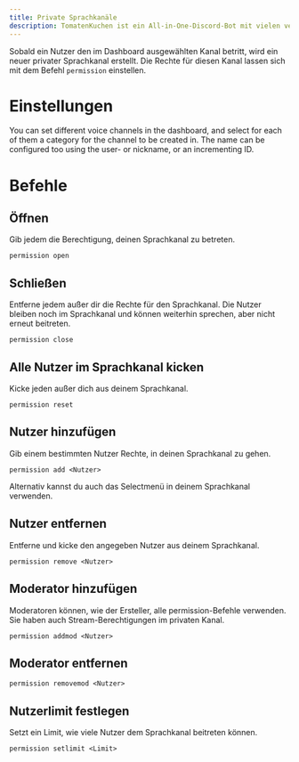 ```yaml
---
title: Private Sprachkanäle
description: TomatenKuchen ist ein All-in-One-Discord-Bot mit vielen verschiedenen Funktionen. Informationen über die Verwendung und die Befehle privater Sprachkanäle.
---
```


Sobald ein Nutzer den im Dashboard ausgewählten Kanal betritt, wird ein neuer privater Sprachkanal erstellt.
Die Rechte für diesen Kanal lassen sich mit dem Befehl `permission` einstellen.

# Einstellungen

You can set different voice channels in the dashboard, and select for each of them a category for the channel to be created in.
The name can be configured too using the user- or nickname, or an incrementing ID.

# Befehle

## Öffnen

Gib jedem die Berechtigung, deinen Sprachkanal zu betreten.

`permission open`

## Schließen

Entferne jedem außer dir die Rechte für den Sprachkanal.
Die Nutzer bleiben noch im Sprachkanal und können weiterhin sprechen, aber nicht erneut beitreten.

`permission close`

## Alle Nutzer im Sprachkanal kicken

Kicke jeden außer dich aus deinem Sprachkanal.

`permission reset`

## Nutzer hinzufügen

Gib einem bestimmten Nutzer Rechte, in deinen Sprachkanal zu gehen.

`permission add <Nutzer>`

Alternativ kannst du auch das Selectmenü in deinem Sprachkanal verwenden.

## Nutzer entfernen

Entferne und kicke den angegeben Nutzer aus deinem Sprachkanal.

`permission remove <Nutzer>`

## Moderator hinzufügen

Moderatoren können, wie der Ersteller, alle permission-Befehle verwenden.
Sie haben auch Stream-Berechtigungen im privaten Kanal.

`permission addmod <Nutzer>`

## Moderator entfernen

`permission removemod <Nutzer>`

## Nutzerlimit festlegen

Setzt ein Limit, wie viele Nutzer dem Sprachkanal beitreten können.

`permission setlimit <Limit>`
